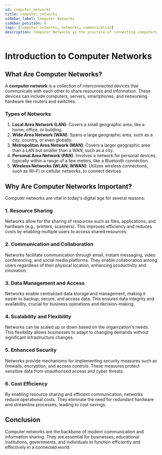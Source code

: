 ```yaml
---
id: computer_networks
title: computer_networks
sidebar_label: Computer Networks
sidebar_position: 6
tags: [computer networks, networks, communication]
description: Computer Networks is the practice of connecting computers and other devices to share resources and information. This section covers fundamental concepts, protocols, and technologies that form the backbone of network communication.
---
```

# Introduction to Computer Networks

## What Are Computer Networks?

A **computer network** is a collection of interconnected devices that communicate with each other to share resources and information. These devices can include computers, servers, smartphones, and networking hardware like routers and switches.

### Types of Networks

1. **Local Area Network (LAN)**: Covers a small geographic area, like a home, office, or building. 
2. **Wide Area Network (WAN)**: Spans a large geographic area, such as a city, country, or even globally.
3. **Metropolitan Area Network (MAN)**: Covers a larger geographic area than a LAN but smaller than a WAN, such as a city.
4. **Personal Area Network (PAN)**: Involves a network for personal devices, typically within a range of a few meters, like a Bluetooth connection.
5. **Wireless Networks (WLAN, WWAN)**: Utilizes wireless connections, such as Wi-Fi or cellular networks, to connect devices.

## Why Are Computer Networks Important?

Computer networks are vital in today's digital age for several reasons:

### 1. **Resource Sharing**

Networks allow for the sharing of resources such as files, applications, and hardware (e.g., printers, scanners). This improves efficiency and reduces costs by enabling multiple users to access shared resources.

### 2. **Communication and Collaboration**

Networks facilitate communication through email, instant messaging, video conferencing, and social media platforms. They enable collaboration among users regardless of their physical location, enhancing productivity and innovation.

### 3. **Data Management and Access**

Networks enable centralized data storage and management, making it easier to backup, secure, and access data. This ensures data integrity and availability, crucial for business operations and decision-making.

### 4. **Scalability and Flexibility**

Networks can be scaled up or down based on the organization's needs. This flexibility allows businesses to adapt to changing demands without significant infrastructure changes.

### 5. **Enhanced Security**

Networks provide mechanisms for implementing security measures such as firewalls, encryption, and access controls. These measures protect sensitive data from unauthorized access and cyber threats.

### 6. **Cost Efficiency**

By enabling resource sharing and efficient communication, networks reduce operational costs. They eliminate the need for redundant hardware and streamline processes, leading to cost savings.

## Conclusion

Computer networks are the backbone of modern communication and information sharing. They are essential for businesses, educational institutions, governments, and individuals to function efficiently and effectively in a connected world.